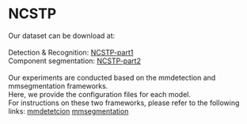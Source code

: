 # NCSTP

Our dataset can be download at: <br>
<br>
Detection & Recognition:  [NCSTP-part1](https://pan.baidu.com/s/1UC53VNSZvbPBCB8lt1wLTg?pwd=3sfn) <br>
Component segmentation:   [NCSTP-part2](https://pan.baidu.com/s/14hyHVlrsP5-Iw3zvpksdhQ?pwd=ccfj) <br>
<br>
Our experiments are conducted based on the mmdetection and mmsegmentation frameworks.<br> 
Here, we provide the configuration files for each model. <br>
For instructions on these two frameworks, please refer to the following links: [mmdetetcion](https://github.com/open-mmlab/mmdetection) [mmsegmentation](https://github.com/open-mmlab/mmsegmentation)



